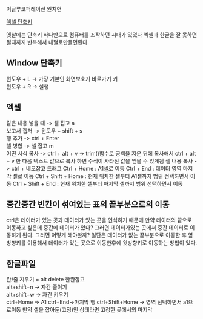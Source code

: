이글루코퍼레이션 원치현

[엑셀 단축키](https://sswh.tistory.com/29)

옛날에는 단축키 하나만으로 컴퓨터를 조작하던 시대가 있었다
엑셀과 한글을 잘 못하면 될때까지 반복해서 내껄로만들면된다.

## Window 단축키
윈도우 + L -> 가장 기본인 화면보호기 바로가기 키      
윈도우 + R -> 실행    

## 엑셀

같은 내용 넣을 때 -> 셀 잡고 a      
보고서 캡처 -> 윈도우 + shift + s     
행 추가 -> ctrl + Enter     
셀 병합 -> 셀 잡고 m     
어떤 서식 복사 -> ctrl + alt + v  ->  trim()함수로 공백을 지운 뒤에 복사해서 ctrl + alt + v 한 다음 텍스트 값으로 복사 하면 수식이 사라진 값을 얻을 수 있게됨
셀 내용 복사 -> ctrl + 네모잡고 드래그
Ctrl + Home : A1셀로 이동
Ctrl + End : 데이터 영역 마지막 셀로 이동
Ctrl + Shift + Home : 현재 위치한 셀부터 A1셀까지 범위 선택하면서 이동
Ctrl + Shift + End : 현재 위치한 셀부터 마지막 셀까지 범위 선택하면서 이동

## 중간중간 빈칸이 섞여있는 표의 끝부분으로의 이동
ctrl은 데이터가 있는 곳과 데이터가 있는 곳을 인식하기 때문에 만약 데이터의 끝으로 이동하고 싶은데 중간에 데이터가 있다?
그러면 데이터가있는 곳에서 중간 데이터로 이동하게 된다. 그러면 어떻게 해야할까? 일단은 데이터가 없는 끝부분으로 이동한 후
옆방향키를 이용해서 데이터가 있는 곳으로 이동한후에 윗방향키로 이동하는 방법이 있다.

## 한글파일

칸/줄 지우기 = alt delete 한칸잡고    
alt+shift+n -> 자간 줄이기     
alt+shift+w -> 자간 키우기      
ctrl+Home => A1
ctrl+End->마지막 행
ctrl+Shift+Home -> 영역 선택하면서 a1으로이동
만약 셀을 잡아둔(고정)인 상태라면 고정한 곳에서의 마지막

